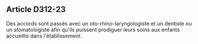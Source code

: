 ## Article D312-23

Des accords sont passés avec un oto-rhino-laryngologiste et un dentiste ou un stomatologiste afin qu'ils
puissent prodiguer leurs soins aux enfants accueillis dans l'établissement.

